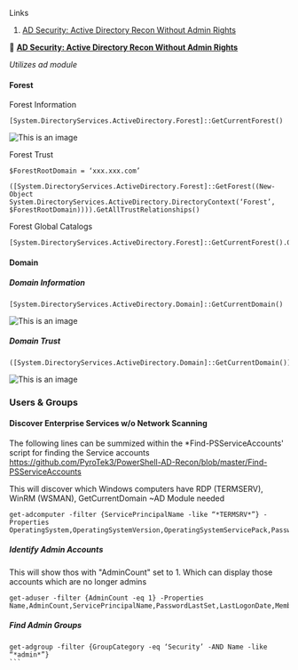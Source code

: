 Links

1. [AD Security: Active Directory Recon Without Admin Rights](https://adsecurity.org/?p=2535)





:book: [**AD Security: Active Directory Recon Without Admin Rights**](https://adsecurity.org/?p=2535)

*Utilizes ad module*



####  Forest
Forest Information
```
[System.DirectoryServices.ActiveDirectory.Forest]::GetCurrentForest()
```
![This is an image](https://github.com/full-recover/Tutorial-Dump/blob/master/Research%20Notes/Results/AD-Security/GetCurrentForest.png)

Forest Trust
```
$ForestRootDomain = ‘xxx.xxx.com’
```
```
([System.DirectoryServices.ActiveDirectory.Forest]::GetForest((New-Object System.DirectoryServices.ActiveDirectory.DirectoryContext(‘Forest’, $ForestRootDomain)))).GetAllTrustRelationships()
```
Forest Global Catalogs
```
[System.DirectoryServices.ActiveDirectory.Forest]::GetCurrentForest().GlobalCatalogs
```


#### Domain
##### Domain Information
 ```
[System.DirectoryServices.ActiveDirectory.Domain]::GetCurrentDomain()
```
![This is an image](https://github.com/full-recover/Tutorial-Dump/blob/master/Research%20Notes/Results/AD-Security/GetCurrentDomain().png)


##### Domain Trust

```
([System.DirectoryServices.ActiveDirectory.Domain]::GetCurrentDomain()).GetAllTrustRelationships()
```
![This is an image](https://github.com/full-recover/Tutorial-Dump/blob/master/Research%20Notes/Results/AD-Security/ForestTrustRelationships.png)

### Users & Groups

#### Discover Enterprise Services w/o Network Scanning
The following lines can be summized within the *Find-PSServiceAccounts' script for finding the Service accounts
https://github.com/PyroTek3/PowerShell-AD-Recon/blob/master/Find-PSServiceAccounts

This will discover which Windows computers have RDP (TERMSERV), WinRM (WSMAN), GetCurrentDomain
~AD Module needed
```
get-adcomputer -filter {ServicePrincipalName -like “*TERMSRV*”} -Properties OperatingSystem,OperatingSystemVersion,OperatingSystemServicePack,PasswordLastSet,LastLogonDate,ServicePrincipalName,TrustedForDelegation,TrustedtoAuthForDelegation
```

##### Identify Admin Accounts
This will show thos with "AdminCount" set to 1. Which can display those accounts which are no longer admins
```
get-aduser -filter {AdminCount -eq 1} -Properties Name,AdminCount,ServicePrincipalName,PasswordLastSet,LastLogonDate,MemberOf
```

##### Find Admin Groups
````
get-adgroup -filter {GroupCategory -eq ‘Security’ -AND Name -like “*admin*”}
```

